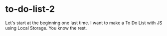 # to-do-list-2
Let's start at the beginning one last time. I want to make a To Do List with JS using Local Storage. You know the rest.
